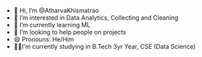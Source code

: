 - 👋 Hi, I’m @AtharvaKhismatrao
- 👀 I’m interested in Data Analytics, Collecting and Cleaning
- 🌱 I’m currently learning ML
- 💞️ I’m looking to help people on projects
- 😄 Pronouns: He/Him
- 👨‍🎓I'm currently studying in B.Tech 3yr Year, CSE (Data Science)

<!---
AtharvaKhismatrao/AtharvaKhismatrao is a ✨ special ✨ repository because its `README.md` (this file) appears on your GitHub profile.
You can click the Preview link to take a look at your changes.
--->
